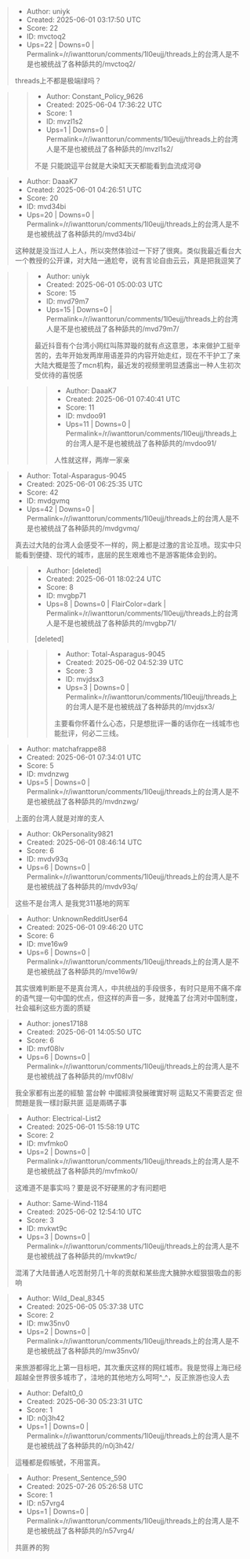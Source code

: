 > - Author: uniyk
> - Created: 2025-06-01 03:17:50 UTC
> - Score: 22
> - ID: mvctoq2
> - Ups=22 | Downs=0 | Permalink=/r/iwanttorun/comments/1l0eujj/threads上的台湾人是不是也被统战了各种舔共的/mvctoq2/
>
> threads上不都是极端绿吗？

>> - Author: Constant_Policy_9626
>> - Created: 2025-06-04 17:36:22 UTC
>> - Score: 1
>> - ID: mvzl1s2
>> - Ups=1 | Downs=0 | Permalink=/r/iwanttorun/comments/1l0eujj/threads上的台湾人是不是也被统战了各种舔共的/mvzl1s2/
>>
>> 不是 只能說這平台就是大染缸天天都能看到血流成河😅

> - Author: DaaaK7
> - Created: 2025-06-01 04:26:51 UTC
> - Score: 20
> - ID: mvd34bi
> - Ups=20 | Downs=0 | Permalink=/r/iwanttorun/comments/1l0eujj/threads上的台湾人是不是也被统战了各种舔共的/mvd34bi/
>
> 这种就是没当过人上人，所以突然体验过一下好了很爽。类似我最近看台大一个教授的公开课，对大陆一通尬夸，说有言论自由云云，真是把我逗笑了

>> - Author: uniyk
>> - Created: 2025-06-01 05:00:03 UTC
>> - Score: 15
>> - ID: mvd79m7
>> - Ups=15 | Downs=0 | Permalink=/r/iwanttorun/comments/1l0eujj/threads上的台湾人是不是也被统战了各种舔共的/mvd79m7/
>>
>> 最近抖音有个台湾小网红叫陈羿璇的就有点这意思，本来做护工挺辛苦的，去年开始发两岸用语差异的内容开始走红，现在不干护工了来大陆大概是签了mcn机构，最近发的视频里明显透露出一种人生初次受优待的喜悦感

>>> - Author: DaaaK7
>>> - Created: 2025-06-01 07:40:41 UTC
>>> - Score: 11
>>> - ID: mvdoo91
>>> - Ups=11 | Downs=0 | Permalink=/r/iwanttorun/comments/1l0eujj/threads上的台湾人是不是也被统战了各种舔共的/mvdoo91/
>>>
>>> 人性就这样，两岸一家亲

> - Author: Total-Asparagus-9045
> - Created: 2025-06-01 06:25:35 UTC
> - Score: 42
> - ID: mvdgvmq
> - Ups=42 | Downs=0 | Permalink=/r/iwanttorun/comments/1l0eujj/threads上的台湾人是不是也被统战了各种舔共的/mvdgvmq/
>
> 真去过大陆的台湾人会感受不一样的，网上都是过激的言论互喷。现实中只能看到便捷、现代的城市，底层的民生艰难也不是游客能体会到的。

>> - Author: [deleted]
>> - Created: 2025-06-01 18:02:24 UTC
>> - Score: 8
>> - ID: mvgbp71
>> - Ups=8 | Downs=0 | FlairColor=dark | Permalink=/r/iwanttorun/comments/1l0eujj/threads上的台湾人是不是也被统战了各种舔共的/mvgbp71/
>>
>> [deleted]

>>> - Author: Total-Asparagus-9045
>>> - Created: 2025-06-02 04:52:39 UTC
>>> - Score: 3
>>> - ID: mvjdsx3
>>> - Ups=3 | Downs=0 | Permalink=/r/iwanttorun/comments/1l0eujj/threads上的台湾人是不是也被统战了各种舔共的/mvjdsx3/
>>>
>>> 主要看你怀着什么心态，只是想批评一番的话你在一线城市也能批评，何必二三线。

> - Author: matchafrappe88
> - Created: 2025-06-01 07:34:01 UTC
> - Score: 5
> - ID: mvdnzwg
> - Ups=5 | Downs=0 | Permalink=/r/iwanttorun/comments/1l0eujj/threads上的台湾人是不是也被统战了各种舔共的/mvdnzwg/
>
> 上面的台湾人就是对岸的支人

> - Author: OkPersonality9821
> - Created: 2025-06-01 08:46:14 UTC
> - Score: 6
> - ID: mvdv93q
> - Ups=6 | Downs=0 | Permalink=/r/iwanttorun/comments/1l0eujj/threads上的台湾人是不是也被统战了各种舔共的/mvdv93q/
>
> 这些不是台湾人 是我党311基地的网军

> - Author: UnknownRedditUser64
> - Created: 2025-06-01 09:46:20 UTC
> - Score: 6
> - ID: mve16w9
> - Ups=6 | Downs=0 | Permalink=/r/iwanttorun/comments/1l0eujj/threads上的台湾人是不是也被统战了各种舔共的/mve16w9/
>
> 其实很难判断是不是真台湾人，中共统战的手段很多，有时只是用不痛不痒的语气提一句中国的优点，但这样的声音一多，就掩盖了台湾对中国制度，社会福利这些方面的质疑

> - Author: jones17188
> - Created: 2025-06-01 14:05:50 UTC
> - Score: 6
> - ID: mvf08lv
> - Ups=6 | Downs=0 | Permalink=/r/iwanttorun/comments/1l0eujj/threads上的台湾人是不是也被统战了各种舔共的/mvf08lv/
>
> 我全家都有出差的經驗 當台幹
> 中國經濟發展確實好啊 這點又不需要否定
> 但問題是我一樣討厭共匪
> 這是兩碼子事

> - Author: Electrical-List2
> - Created: 2025-06-01 15:58:19 UTC
> - Score: 2
> - ID: mvfmko0
> - Ups=2 | Downs=0 | Permalink=/r/iwanttorun/comments/1l0eujj/threads上的台湾人是不是也被统战了各种舔共的/mvfmko0/
>
> 这难道不是事实吗？要是说不好硬黑的才有问题吧

> - Author: Same-Wind-1184
> - Created: 2025-06-02 12:54:10 UTC
> - Score: 3
> - ID: mvkwt9c
> - Ups=3 | Downs=0 | Permalink=/r/iwanttorun/comments/1l0eujj/threads上的台湾人是不是也被统战了各种舔共的/mvkwt9c/
>
> 混淆了大陆普通人吃苦耐劳几十年的贡献和某些庞大臃肿水蛭狠狠吸血的影响

> - Author: Wild_Deal_8345
> - Created: 2025-06-05 05:37:38 UTC
> - Score: 2
> - ID: mw35nv0
> - Ups=2 | Downs=0 | Permalink=/r/iwanttorun/comments/1l0eujj/threads上的台湾人是不是也被统战了各种舔共的/mw35nv0/
>
> 来旅游都得北上第一目标吧，其次重庆这样的网红城市。我是觉得上海已经超越全世界很多城市了，洼地的其他地方么呵呵^_^，反正旅游也没人去

> - Author: Defalt0_0
> - Created: 2025-06-30 05:23:31 UTC
> - Score: 1
> - ID: n0j3h42
> - Ups=1 | Downs=0 | Permalink=/r/iwanttorun/comments/1l0eujj/threads上的台湾人是不是也被统战了各种舔共的/n0j3h42/
>
> 這種都是假帳號，不用當真。

> - Author: Present_Sentence_590
> - Created: 2025-07-26 05:26:58 UTC
> - Score: 1
> - ID: n57vrg4
> - Ups=1 | Downs=0 | Permalink=/r/iwanttorun/comments/1l0eujj/threads上的台湾人是不是也被统战了各种舔共的/n57vrg4/
>
> 共匪养的狗
